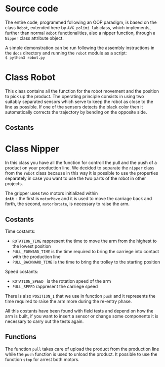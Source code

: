 # Source code
The entire code, programmed following an OOP paradigm, is based on the class <code>Robot</code>, extended here by <code>AVG_polimi_lab</code> class, which implements, further than normal <code>Robot</code> functionalities, also a nipper function, through a <code>Nipper</code> class attribute object.

A simple demonstration can be run following the assembly instructions in the <code>docs</code> directory and running the <code>robot</code> module as a script: <br>
<code>$ python3 robot.py</code>


# Class Robot

This class contains all the function for the robot movement and the position to pick up the product. The operating principle consists in using two suitably separated sensors which serve to keep the robot as close to the line as possible. If one of the sensors detects the black color then it automatically corrects the trajectory by bending on the opposite side. 

## Costants







# Class Nipper
In this class you have all the function for controll the pull and the push of a product on your production line.
We decided to separate the <code>nipper</code> class from the <code>robot</code> class because in this way it is possible to use the properties separately in case you want to use the two parts of the robot in other projects.

The gripper uses two motors initialized within <code> __init__ </code>: the first is <code>motorMove</code> and it is used to move the carriage back and forth, the second, <code>motorRotate</code>, is necessary to raise the arm.

## Costants

Time costants:

- <code>ROTATION_TIME</code> rappresent the time to move the arm from the highest to the lowest position
- <code>PULL_FORWARD_TIME</code> is the time required to bring the carriege into contact with the production line
- <code>PULL_BACKWARD_TIME</code> is the time to bring the trolley to the starting position

Speed costants:

- <code>ROTATION_SPEED </code> is the rotation speed of the arm
- <code>PULL_SPEED</code> rappresent the carriege speed

There is also <code>POSITION_1</code> that we use in function <code>push</code> and it represents the time required to raise the arm more during the re-entry phase.

All this costants have been found with field tests and depend on how the arm is built, if you want to insert a sensor or change some components it is necessary to carry out the tests again.

## Functions

The function <code>pull</code> takes care of upload the product from the production line while the <code>push</code> function is used to unload the product. It possible to use the function <code>stop</code> for arrest both motors.
